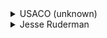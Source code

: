 <details>
<summary>
USACO (unknown)
</summary>

We read the list of times, sort it by start time, and then walk over the list once, merging overlapping times. Then we walk the list watching for long milking periods and long non-milking periods.

An alternate approach would be to just keep an array of size a million and mark off times. On a nice fast processor, that's probably fast enough, but our above algorithm will work even on slow processors, and it's not much harder to write.

```c
#include <stdio.h>
#include <stdlib.h>
#include <string.h>
#include <assert.h>

#define MAXMILKING 5000

typedef struct Milking	Milking;
struct Milking {
    int begin;
    int end;
};

Milking milking[MAXMILKING];
int nmilking;

int
milkcmp(const void *va, const void *vb)
{
    Milking *a, *b;

    a = (Milking*)va;
    b = (Milking*)vb;

    if(a->begin > b->begin)
	return 1;
    if(a->begin < b->begin)
	return -1;
    return 0;
}

void
main(void)
{
    FILE *fin, *fout;
    int i, j, t, tmilk, tnomilk;
    Milking cur;

    fin = fopen("milk2.in", "r");
    fout = fopen("milk2.out", "w");
    assert(fin != NULL && fout != NULL);

    /* read input, sort */
    fscanf(fin, "%d", &nmilking);
    for(i=0; i<nmilking; i++)
	fscanf(fin, "%d %d", &milking[i].begin, &milking[i].end);

    qsort(milking, nmilking, sizeof(Milking), milkcmp);

    /* walk over list, looking for long periods of time */
    /* tmilk = longest milking time */
    /* tnomilk = longest non-milking time */
    /* cur = current span of milking time being considered */

    tmilk = 0;
    tnomilk = 0;
    cur = milking[0];
    for(i=1; i<nmilking; i++) {
	if(milking[i].begin > cur.end) {	/* a down time */
	    t = milking[i].begin - cur.end;
	    if(t > tnomilk)
		tnomilk = t;

	    t = cur.end - cur.begin;
	    if(t > tmilk)
		tmilk = t;

	    cur = milking[i];
	} else {	
	    if(milking[i].end > cur.end)
		cur.end = milking[i].end;
	}
    }

    /* check final milking period */
    t = cur.end - cur.begin;
    if(t > tmilk)
	tmilk = t;

    fprintf(fout, "%d %d\n", tmilk, tnomilk);
    exit(0);
}
```

</details>

<details>
<summary>
Jesse Ruderman
</summary>

The solution given for milk2 sorts milking periods by start and then walks through them. The solution page also mentions a second possible solution involving a huge array. Here's a third solution that sorts starting and stopping times together, and walks through the "events" of farmers starting and stopping to milk.

```c
/* sort the starting and ending times, then go through them from
 start to finish, keeping track of how many farmers are milking
 between each "event" (a single farmer starting and stopping). */

#include <fstream.h>
#include <stdlib.h>

struct event
{
 long seconds;   /* seconds since 5 am */
 signed char ss; /* start = 1, stop = -1 (delta number of farmers milking)
*/
};

int eventcmp (const event *a, const event *b)
{
 if (a->seconds != b->seconds)
  return (a->seconds - b->seconds); /* 300 before 500 */

 return (b->ss - a->ss); /* 1 (start) before -1 (stop) */
}

int main ()
{
 ifstream in;
 ofstream out;

 in.open("milk2.in");
 out.open("milk2.out");

 int num_intervals, num_events, i;
 event events[5000 * 2];

 in >> num_intervals;
 num_events = num_intervals * 2;
 for (i = 0; i < num_intervals; ++i)
 {
  in >> events[2*i  ].seconds; events[2*i  ].ss = 1;
  in >> events[2*i+1].seconds; events[2*i+1].ss = -1;
 }

 qsort(events, num_events, sizeof(event),
  (int(*)(const void*, const void*)) eventcmp);

/* for (i = 0; i < num_events; ++i)
  out << events[i].seconds
    << (events[i].ss == 1 ? " start" : " stop") << endl; */

 int num_milkers = 0, was_none = 1;
 int longest_nomilk = 0, longest_milk = 0;
 int istart, ilength;

 for (i = 0; i < num_events; ++i)
 {
  num_milkers += events[i].ss;

  if (!num_milkers && !was_none)
  {
   /* there are suddenly no milkers. */
   ilength = (events[i].seconds - istart);
   if (ilength > longest_milk)
    longest_milk = ilength;
   istart = events[i].seconds;
  }
  else if (num_milkers && was_none)
  {
   /* there are suddenly milkers. */
   if (i != 0)
   {
    ilength = (events[i].seconds - istart);
    if (ilength > longest_nomilk)
     longest_nomilk = ilength;
   }
   istart = events[i].seconds;
  }

  was_none = (num_milkers == 0);
 }

 out << longest_milk << " " << longest_nomilk << endl;

 return 0;
}
```

</details>

